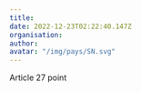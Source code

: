 ```yaml
---
title: 
date: 2022-12-23T02:22:40.147Z
organisation: 
author: 
avatar: "/img/pays/SN.svg"
---
```


Article 27 point 